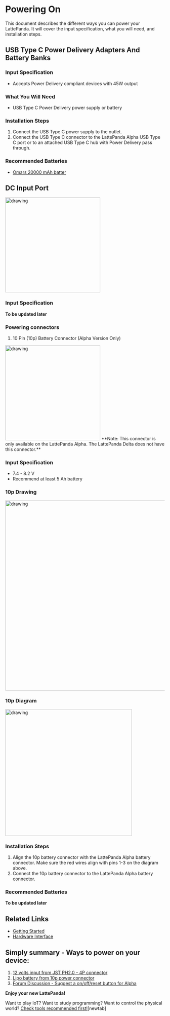# Powering On

This document describes the different ways you can power your LattePanda. It will cover the input specification, what you will need, and installation steps.

## USB Type C Power Delivery Adapters And Battery Banks

### Input Specification
* Accepts Power Delivery compliant devices with 45W output

### What You Will Need
* USB Type C Power Delivery power supply or battery

### Installation Steps

1. Connect the USB Type C power supply to the outlet.
2. Connect the USB Type C connector to the LattePanda Alpha USB Type C port or to an attached USB Type C hub with Power Delivery pass through.

### Recommended Batteries
* [Omars 20000 mAh batter](https://www.amazon.com/dp/B07CMLVR6C/ref=cm_sw_r_cp_api_i_R.njCbAT06DNT)

## DC Input Port
<img src="https://github.com/chrislattepanda/Docs/blob/master/assets/images/DC_Input_Port_Alpha.jpg" alt="drawing" width="300"/>

### Input Specification
**To be updated later**

### Powering connectors

1. 10 Pin (10p) Battery Connector (Alpha Version Only)
<img src="https://github.com/chrislattepanda/Docs/blob/master/assets/images/Battery_Connector_Port_Alpha.jpg" alt="drawing" width="300"/>
**Note: This connector is only available on the LattePanda Alpha. The LattePanda Delta does not have this connector.**


### Input Specification
* 7.4 - 8.2 V
* Recommend at least 5 Ah battery

### 10p Drawing
<img src="https://github.com/chrislattepanda/Docs/blob/master/assets/images/Battery_Connector_Drawing_Alpha.jpg" alt="drawing" width="600"/>

### 10p Diagram
<img src="https://github.com/chrislattepanda/Docs/blob/master/assets/images/Battery_Connector_Pin_Diagram_Alpha.jpg" alt="drawing" width="400"/>

### Installation Steps

1. Align the 10p battery connector with the LattePanda Alpha battery connector. Make sure the red wires align with pins 1-3 on the diagram above.
2. Connect the 10p battery connector to the LattePanda Alpha battery connector.

### Recommended Batteries
**To be updated later**

## Related Links
* [Getting Started](Getting_Started_AlphaDelta.md)
* [Hardware Interface](Hardware_Interface_AlphaDelta.md)

## Simply summary - Ways to power on your device:
1. [12 volts input from JST PH2.0 - 4P connector][3]
2. [Lipo battery from 10p power connector][4]
3. [Forum Discussion - Suggest a on/off/reset button for Alpha][5]

[3]: /content/alpha_edition/io_playability
[4]: https://www.lattepanda.com/topic-f13t16675.html
[5]: https://www.lattepanda.com/topic-f23t17507.html

**Enjoy your new LattePanda!**

Want to play IoT? Want to study programming? Want to control the physical world? [Check tools recommended first!][6][newtab]

[6]: /content/alpha_edition/ide